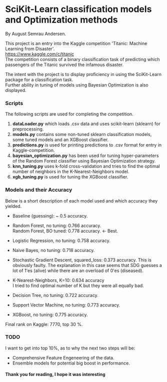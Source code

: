 # SciKit-Learn classification models and Optimization methods
By August Semrau Andersen.

This project is an entry into the Kaggle competition 'Titanic: Machine Learning from Disaster'.  
https://www.kaggle.com/c/titanic  
The competition consists of a binary classification task of predicting which passengers of the Titanic survived the infamous disaster.

The intent with the project is to display proficiency in using the SciKit-Learn package for a classification task.  
Further ability in tuning of models using Bayesian Optimization is also displayed.


### Scripts
The following scripts are used for completing the competition.
 
1. **dataLoader.py** which loads .csv data and uses scikit-learn (sklearn) for preprocessing. 
2. **models.py** contains some non-tuned sklearn classification models, some tuned models and an XGBoost classifier.
3. **predictions.py** is used for printing predictions to .csv format for entry in Kaggle-competition.
4. **bayesian_optimization.py** has been used for tuning hyper-parameters of the Random Forest classifier using Bayesian Optimization strategy.
5. **knn_tuning.py** uses k-fold cross-validation and tries to find the optimal number of neighbors in the K-Nearest-Neighbors model.
6. **xgb_tuning.py** is used for tuning the XGBoost classifier.


### Models and their Accuracy
Below is a short description of each model used and which accuracy they yielded.

- Baseline (guessing): ~ 0.5 accuracy.

- Random Forest, no tuning: 0.766 accuracy.  
Random Forest, BO tuned: 0.778 accuracy. <- Best.

- Logistic Regression, no tuning: 0.758 accuracy.

- Naive Bayes, no tuning: 0.718 accuracy.

- Stochastic Gradient Descent, squared_loss: 0.373 accuracy.
This is obviously faulty.
The explanation in this case seems that SDG guesses a lot of 1'es (alive) while there are an overload of 0'es (diseased).

- K-Nearest-Neighbors, K=10: 0.634 accuracy  
I tried to find optimal number of K but they were all equally bad.

- Decision Tree, no tuning: 0.722 accuracy.

- Support Vector Machine, no tuning: 0.773 accuracy.

- XGBoost, no tuning: 0.775 accuracy.


Final rank on Kaggle: 7770, top 30 %.

### TODO
I want to get into top 10%, as to why the next two steps will be:  

- Comprehensive Feature Engeneering of the data.
- Ensemble models for potential big boost in performance.

#### Thank you for reading, I hope it was interesting
